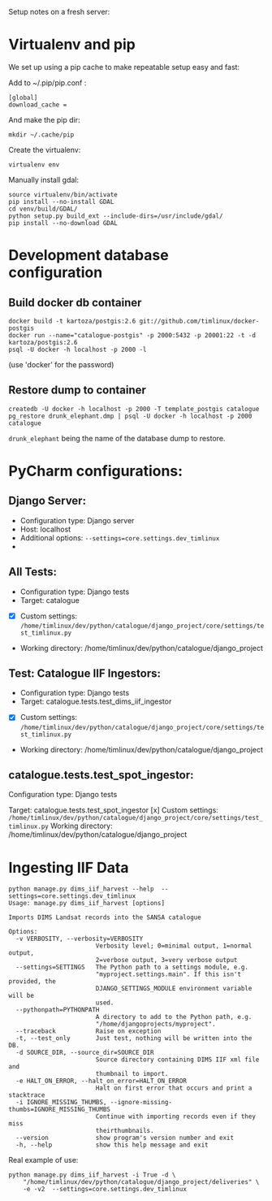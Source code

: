 Setup notes on a fresh server:

# Virtualenv and pip

We set up using a pip cache to make repeatable setup easy and fast:

Add to ~/.pip/pip.conf :

```
[global]
download_cache =
```

And make the pip dir:

```
mkdir ~/.cache/pip
```


Create the virtualenv:

```
virtualenv env
```

Manually install gdal:

```
source virtualenv/bin/activate
pip install --no-install GDAL
cd venv/build/GDAL/
python setup.py build_ext --include-dirs=/usr/include/gdal/
pip install --no-download GDAL
```


# Development database configuration

## Build docker db container

```
docker build -t kartoza/postgis:2.6 git://github.com/timlinux/docker-postgis
docker run --name="catalogue-postgis" -p 2000:5432 -p 20001:22 -t -d kartoza/postgis:2.6
psql -U docker -h localhost -p 2000 -l
```

(use 'docker' for the password)

## Restore dump to container

```
createdb -U docker -h localhost -p 2000 -T template_postgis catalogue
pg_restore drunk_elephant.dmp | psql -U docker -h localhost -p 2000 catalogue
```

``drunk_elephant`` being the name of the database dump to restore.


# PyCharm configurations:

## Django Server:

* Configuration type: Django server
* Host: localhost
* Additional options: ``--settings=core.settings.dev_timlinux``
*


## All Tests:

* Configuration type: Django tests
* Target: catalogue
* [x] Custom settings: ``/home/timlinux/dev/python/catalogue/django_project/core/settings/test_timlinux.py``
* Working directory: /home/timlinux/dev/python/catalogue/django_project

## Test: Catalogue IIF Ingestors:

* Configuration type: Django tests
* Target: catalogue.tests.test_dims_iif_ingestor
* [x] Custom settings: ``/home/timlinux/dev/python/catalogue/django_project/core/settings/test_timlinux.py``
* Working directory: /home/timlinux/dev/python/catalogue/django_project



## catalogue.tests.test_spot_ingestor:

Configuration type: Django tests

Target: catalogue.tests.test_spot_ingestor
[x] Custom settings: ``/home/timlinux/dev/python/catalogue/django_project/core/settings/test_timlinux.py``
Working directory: /home/timlinux/dev/python/catalogue/django_project


# Ingesting IIF Data

```
python manage.py dims_iif_harvest --help  --settings=core.settings.dev_timlinux
Usage: manage.py dims_iif_harvest [options]

Imports DIMS Landsat records into the SANSA catalogue

Options:
  -v VERBOSITY, --verbosity=VERBOSITY
                        Verbosity level; 0=minimal output, 1=normal output,
                        2=verbose output, 3=very verbose output
  --settings=SETTINGS   The Python path to a settings module, e.g.
                        "myproject.settings.main". If this isn't provided, the
                        DJANGO_SETTINGS_MODULE environment variable will be
                        used.
  --pythonpath=PYTHONPATH
                        A directory to add to the Python path, e.g.
                        "/home/djangoprojects/myproject".
  --traceback           Raise on exception
  -t, --test_only       Just test, nothing will be written into the DB.
  -d SOURCE_DIR, --source_dir=SOURCE_DIR
                        Source directory containing DIMS IIF xml file and
                        thumbnail to import.
  -e HALT_ON_ERROR, --halt_on_error=HALT_ON_ERROR
                        Halt on first error that occurs and print a stacktrace
  -i IGNORE_MISSING_THUMBS, --ignore-missing-thumbs=IGNORE_MISSING_THUMBS
                        Continue with importing records even if they miss
                        theirthumbnails.
  --version             show program's version number and exit
  -h, --help            show this help message and exit

```

Real example of use:

```
python manage.py dims_iif_harvest -i True -d \
    "/home/timlinux/dev/python/catalogue/django_project/deliveries" \
    -e -v2  --settings=core.settings.dev_timlinux
```
